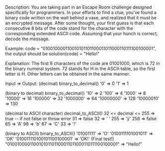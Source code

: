 Description:
You are taking part in an Escape Room challenge designed specifically for programmers. In your efforts to find a clue, you've found a binary code written on the wall behind a vase, and realized that it must be an encrypted message. After some thought, your first guess is that each consecutive 8 bits of the code stand for the character with the corresponding extended ASCII code.
Assuming that your hunch is correct, decode the message.

Example:
code = "010010000110010101101100011011000110111100100001", the output should be
solution(code) = "Hello!"

Explanation:
The first 8 characters of the code are 01001000, which is 72 in the binary numeral system. 72 stands for H in the ASCII-table, so the first letter is H.
Other letters can be obtained in the same manner.

Input => Output:
(decimal) binary_to_decimal()
'0' => 0
'1' => 1

(binary to decimal) binary_to_decimal()
'10' => 2
'100' => 4
'1000' => 8
'10000' => 16
'100000' => 32
'1000000' => 64
'10000000' => 128
'10000010' => 130

(decimal to ASCII character) decimal_to_ASCII()
32 <= decimal <= 255   => true -- if not false or throw error
31 => false
32 => ' '
255 => 'ÿ'
256 => false
65 => 'A'
98 => 'b'
67 => 'C'
33 => '!'

(binary to ASCII) binary_to_ASCII()
'01001111' => 'O'
'0100111101001011' => 'OK'
'010011110100101100100001' => 'OK!'
         (Final test!)
"010010000110010101101100011011000110111100100001" => "Hello!"
